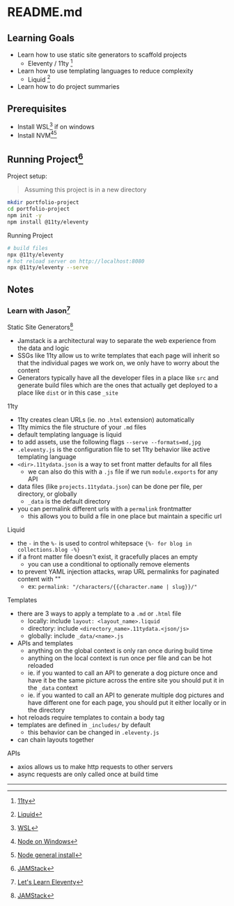 # README.md

## Learning Goals

- Learn how to use static site generators to scaffold projects
  - Eleventy / 11ty [^2]
- Learn how to use templating languages to reduce complexity
  - Liquid [^3]
- Learn how to do project summaries

## Prerequisites

- Install WSL[^4] if on windows
- Install NVM[^5][^6]

## Running Project[^1]

Project setup:

> Assuming this project is in a new directory

```bash
mkdir portfolio-project
cd portfolio-project
npm init -y
npm install @11ty/eleventy
```

Running Project

```bash
# build files
npx @11ty/eleventy
# hot reload server on http://localhost:8080
npx @11ty/eleventy --serve
```

## Notes

### Learn with Jason[^7]

Static Site Generators[^1]
- Jamstack is a architectural way to separate the web experience from the data 
and logic
- SSGs like 11ty allow us to write templates that each page will inherit so that
the individual pages we work on, we only have to worry about the content
- Generators typically have all the developer files in a place like `src` and 
generate build files which are the ones that actually get deployed to a place 
like `dist` or in this case `_site`

11ty
- 11ty creates clean URLs (ie. no `.html` extension) automatically
- 11ty mimics the file structure of your `.md` files
- default templating language is liquid
- to add assets, use the following flags `--serve --formats=md,jpg`
- `.eleventy.js` is the configuration file to set 11ty behavior like active
templating language
- `<dir>.11tydata.json` is a way to set front matter defaults for all files
  - we can also do this with a `.js` file if we run `module.exports` for any API
- data files (like `projects.11tydata.json`) can be done per file, per directory, or globally
  - `_data` is the default directory
- you can permalink different urls with a `permalink` frontmatter
  - this allows you to build a file in one place but maintain a specific url

Liquid
- the `-` in the `%-` is used to control whitepsace 
`{%- for blog in collections.blog -%}`
- if a front matter file doesn't exist, it gracefully places an empty
  - you can use a conditional to optionally remove elements
- to prevent YAML injection attacks, wrap URL permalinks for paginated content 
with ""
  - ex: `permalink: "/characters/{{character.name | slug}}/"`


Templates
- there are 3 ways to apply a template to a `.md` or `.html` file
  - locally: include `layout: <layout_name>.liquid`
  - directory: include `<directory_name>.11tydata.<json/js>`
  - globally: include `_data/<name>.js`
- APIs and templates
  - anything on the global context is only ran once during build time
  - anything on the local context is run once per file and can be hot reloaded
  - ie. if you wanted to call an API to generate a dog picture once and have it
  be the same picture across the entire site you should put it in the `_data`
  context
  - ie. if you wanted to call an API to generate multiple dog pictures and have 
  different one for each page, you should put it either locally or in the 
  directory
- hot reloads require templates to contain a body tag
- templates are defined in `_includes/` by default
  - this behavior can be changed in `.eleventy.js`
- can chain layouts together

APIs
- axios allows us to make http requests to other servers
- async requests are only called once at build time

---
[^1]: [JAMStack](https://jamstack.org/)
[^2]: [11ty](https://www.11ty.dev/docs/)
[^3]: [Liquid](https://shopify.github.io/liquid/)
[^4]: [WSL](https://learn.microsoft.com/en-us/windows/wsl/install)
[^5]: [Node on Windows](https://learn.microsoft.com/en-us/windows/dev-environment/javascript/nodejs-on-windows)
[^6]: [Node general install](https://github.com/nvm-sh/nvm)
[^7]: [Let's Learn Eleventy](https://www.learnwithjason.dev/lets-learn-eleventy)